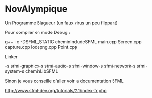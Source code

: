 NovAlympique
============

Un Programme Blagueur (un faux virus un peu flippant)

Pour compiler en mode Debug : 

g++ -c -DSFML_STATIC cheminIncludeSFML main.cpp Screen.cpp capture.cpp lodepng.cpp Point.cpp

Linker


-s sfml-graphics-s sfml-audio-s sfml-window-s sfml-network-s sfml-system-s cheminLibSFML


Sinon je vous conseille d'aller voir la documentation SFML

http://www.sfml-dev.org/tutorials/2.1/index-fr.php
